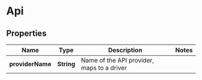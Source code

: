 
# Api

## Properties
Name | Type | Description | Notes
------------ | ------------- | ------------- | -------------
**providerName** | **String** | Name of the API provider, maps to a driver | 



